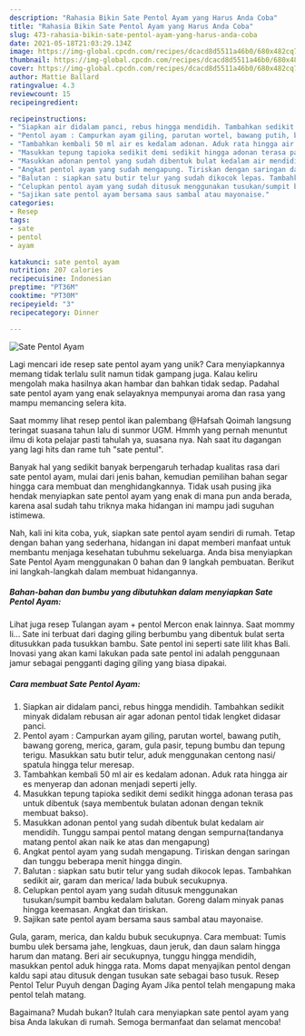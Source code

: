 ```yaml
---
description: "Rahasia Bikin Sate Pentol Ayam yang Harus Anda Coba"
title: "Rahasia Bikin Sate Pentol Ayam yang Harus Anda Coba"
slug: 473-rahasia-bikin-sate-pentol-ayam-yang-harus-anda-coba
date: 2021-05-18T21:03:29.134Z
image: https://img-global.cpcdn.com/recipes/dcacd8d5511a46b0/680x482cq70/sate-pentol-ayam-foto-resep-utama.jpg
thumbnail: https://img-global.cpcdn.com/recipes/dcacd8d5511a46b0/680x482cq70/sate-pentol-ayam-foto-resep-utama.jpg
cover: https://img-global.cpcdn.com/recipes/dcacd8d5511a46b0/680x482cq70/sate-pentol-ayam-foto-resep-utama.jpg
author: Mattie Ballard
ratingvalue: 4.3
reviewcount: 15
recipeingredient:

recipeinstructions:
- "Siapkan air didalam panci, rebus hingga mendidih. Tambahkan sedikit minyak didalam rebusan air agar adonan pentol tidak lengket didasar panci."
- "Pentol ayam : Campurkan ayam giling, parutan wortel, bawang putih, bawang goreng, merica, garam, gula pasir, tepung bumbu dan tepung terigu. Masukkan satu butir telur, aduk menggunakan centong nasi/ spatula hingga telur meresap."
- "Tambahkan kembali 50 ml air es kedalam adonan. Aduk rata hingga air es menyerap dan adonan menjadi seperti jelly."
- "Masukkan tepung tapioka sedikit demi sedikit hingga adonan terasa pas untuk dibentuk (saya membentuk bulatan adonan dengan teknik membuat bakso)."
- "Masukkan adonan pentol yang sudah dibentuk bulat kedalam air mendidih. Tunggu sampai pentol matang dengan sempurna(tandanya matang pentol akan naik ke atas dan mengapung)"
- "Angkat pentol ayam yang sudah mengapung. Tiriskan dengan saringan dan tunggu beberapa menit hingga dingin."
- "Balutan : siapkan satu butir telur yang sudah dikocok lepas. Tambahkan sedikit air, garam dan merica/ lada bubuk secukupnya."
- "Celupkan pentol ayam yang sudah ditusuk menggunakan tusukan/sumpit bambu kedalam balutan. Goreng dalam minyak panas hingga keemasan. Angkat dan tiriskan."
- "Sajikan sate pentol ayam bersama saus sambal atau mayonaise."
categories:
- Resep
tags:
- sate
- pentol
- ayam

katakunci: sate pentol ayam 
nutrition: 207 calories
recipecuisine: Indonesian
preptime: "PT36M"
cooktime: "PT30M"
recipeyield: "3"
recipecategory: Dinner

---
```



![Sate Pentol Ayam](https://img-global.cpcdn.com/recipes/dcacd8d5511a46b0/680x482cq70/sate-pentol-ayam-foto-resep-utama.jpg)

Lagi mencari ide resep sate pentol ayam yang unik? Cara menyiapkannya memang tidak terlalu sulit namun tidak gampang juga. Kalau keliru mengolah maka hasilnya akan hambar dan bahkan tidak sedap. Padahal sate pentol ayam yang enak selayaknya mempunyai aroma dan rasa yang mampu memancing selera kita.

Saat mommy lihat resep pentol ikan palembang @Hafsah Qoimah langsung teringat suasana tahun lalu di sunmor UGM. Hmmh yang pernah menuntut ilmu di kota pelajar pasti tahulah ya, suasana nya. Nah saat itu dagangan yang lagi hits dan rame tuh &#34;sate pentul&#34;.

Banyak hal yang sedikit banyak berpengaruh terhadap kualitas rasa dari sate pentol ayam, mulai dari jenis bahan, kemudian pemilihan bahan segar hingga cara membuat dan menghidangkannya. Tidak usah pusing jika hendak menyiapkan sate pentol ayam yang enak di mana pun anda berada, karena asal sudah tahu triknya maka hidangan ini mampu jadi suguhan istimewa.


Nah, kali ini kita coba, yuk, siapkan sate pentol ayam sendiri di rumah. Tetap dengan bahan yang sederhana, hidangan ini dapat memberi manfaat untuk membantu menjaga kesehatan tubuhmu sekeluarga. Anda bisa menyiapkan Sate Pentol Ayam menggunakan 0 bahan dan 9 langkah pembuatan. Berikut ini langkah-langkah dalam membuat hidangannya.

<!--inarticleads1-->

##### Bahan-bahan dan bumbu yang dibutuhkan dalam menyiapkan Sate Pentol Ayam:



Lihat juga resep Tulangan ayam + pentol Mercon enak lainnya. Saat mommy li… Sate ini terbuat dari daging giling berbumbu yang dibentuk bulat serta ditusukkan pada tusukkan bambu. Sate pentol ini seperti sate lilit khas Bali. Inovasi yang akan kami lakukan pada sate pentol ini adalah penggunaan jamur sebagai pengganti daging giling yang biasa dipakai. 

<!--inarticleads2-->

##### Cara membuat Sate Pentol Ayam:

1. Siapkan air didalam panci, rebus hingga mendidih. Tambahkan sedikit minyak didalam rebusan air agar adonan pentol tidak lengket didasar panci.
1. Pentol ayam : Campurkan ayam giling, parutan wortel, bawang putih, bawang goreng, merica, garam, gula pasir, tepung bumbu dan tepung terigu. Masukkan satu butir telur, aduk menggunakan centong nasi/ spatula hingga telur meresap.
1. Tambahkan kembali 50 ml air es kedalam adonan. Aduk rata hingga air es menyerap dan adonan menjadi seperti jelly.
1. Masukkan tepung tapioka sedikit demi sedikit hingga adonan terasa pas untuk dibentuk (saya membentuk bulatan adonan dengan teknik membuat bakso).
1. Masukkan adonan pentol yang sudah dibentuk bulat kedalam air mendidih. Tunggu sampai pentol matang dengan sempurna(tandanya matang pentol akan naik ke atas dan mengapung)
1. Angkat pentol ayam yang sudah mengapung. Tiriskan dengan saringan dan tunggu beberapa menit hingga dingin.
1. Balutan : siapkan satu butir telur yang sudah dikocok lepas. Tambahkan sedikit air, garam dan merica/ lada bubuk secukupnya.
1. Celupkan pentol ayam yang sudah ditusuk menggunakan tusukan/sumpit bambu kedalam balutan. Goreng dalam minyak panas hingga keemasan. Angkat dan tiriskan.
1. Sajikan sate pentol ayam bersama saus sambal atau mayonaise.


Gula, garam, merica, dan kaldu bubuk secukupnya. Cara membuat: Tumis bumbu ulek bersama jahe, lengkuas, daun jeruk, dan daun salam hingga harum dan matang. Beri air secukupnya, tunggu hingga mendidih, masukkan pentol aduk hingga rata. Moms dapat menyajikan pentol dengan kaldu sapi atau ditusuk dengan tusukan sate sebagai baso tusuk. Resep Pentol Telur Puyuh dengan Daging Ayam Jika pentol telah mengapung maka pentol telah matang. 

Bagaimana? Mudah bukan? Itulah cara menyiapkan sate pentol ayam yang bisa Anda lakukan di rumah. Semoga bermanfaat dan selamat mencoba!
